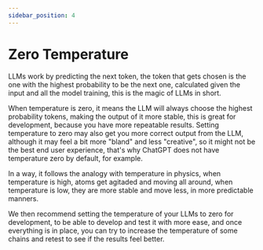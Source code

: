```yaml
---
sidebar_position: 4
---
```


# Zero Temperature

LLMs work by predicting the next token, the token that gets chosen is the one with the highest probability to be the next one, calculated given the input and all the model training, this is the magic of LLMs in short.

When temperature is zero, it means the LLM will always choose the highest probability tokens, making the output of it more stable, this is great for development, because you have more repeatable results. Setting temperature to zero may also get you more correct output from the LLM, although it may feel a bit more "bland" and less "creative", so it might not be the best end user experience, that's why ChatGPT does not have temperature zero by default, for example.

In a way, it follows the analogy with temperature in physics, when temperature is high, atoms get agitaded and moving all around, when temperature is low, they are more stable and move less, in more predictable manners.

We then recommend setting the temperature of your LLMs to zero for development, to be able to develop and test it with more ease, and once everything is in place, you can try to increase the temperature of some chains and retest to see if the results feel better.